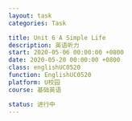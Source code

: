 ```yaml
---
layout: task
categories: Task

title: Unit 6 A Simple Life
description: 英语听力
start: 2020-05-06 00:00:00 +0800
date: 2020-05-20 00:00:00 +0800
class: englishUC0520
function: EnglishUC0520
platform: U校园
course: 基础英语

status: 进行中
---
```


